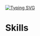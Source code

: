 [![Typing SVG](https://readme-typing-svg.demolab.com?font=La+Belle+Aurore&size=30&pause=1000&color=FFD1DC&center=true&vCenter=true&width=500&lines=Hello%2C+it's+Hallie+Gurr;Student+at+Colorado+State+University)](https://git.io/typing-svg)


# Skills

<!--
**hgurr/hgurr** is a ✨ _special_ ✨ repository because its `README.md` (this file) appears on your GitHub profile.

Here are some ideas to get you started:

- 🔭 I’m currently working on ...
- 🌱 I’m currently learning ...
- 👯 I’m looking to collaborate on ...
- 🤔 I’m looking for help with ...
- 💬 Ask me about ...
- 📫 How to reach me: ...
- 😄 Pronouns: ...
- ⚡ Fun fact: ...
-->
